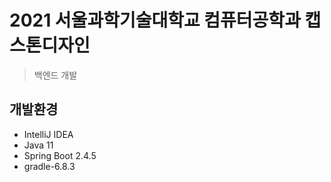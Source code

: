 # 2021 서울과학기술대학교 컴퓨터공학과 캡스톤디자인
>백엔드 개발

## 개발환경
* IntelliJ IDEA
* Java 11
* Spring Boot 2.4.5
* gradle-6.8.3
